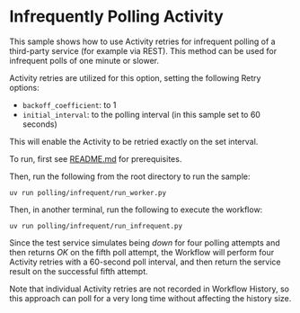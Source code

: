 # Infrequently Polling Activity

This sample shows how to use Activity retries for infrequent polling of a third-party service (for example via REST). This method can be used for infrequent polls of one minute or slower.

Activity retries are utilized for this option, setting the following Retry options:

- `backoff_coefficient`: to 1
- `initial_interval`: to the polling interval (in this sample set to 60 seconds)

This will enable the Activity to be retried exactly on the set interval.

To run, first see [README.md](../../README.md) for prerequisites.

Then, run the following from the root directory to run the sample:

    uv run polling/infrequent/run_worker.py

Then, in another terminal, run the following to execute the workflow:

    uv run polling/infrequent/run_infrequent.py


Since the test service simulates being _down_ for four polling attempts and then returns _OK_ on the fifth poll attempt, the Workflow will perform four Activity retries with a 60-second poll interval, and then return the service result on the successful fifth attempt.

Note that individual Activity retries are not recorded in Workflow History, so this approach can poll for a very long time without affecting the history size.
